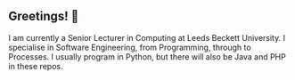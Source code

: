 ## Greetings! 👋

<!--
**TonyJenkins/TonyJenkins** is a ✨ _special_ ✨ repository because its `README.md` (this file) appears on your GitHub profile.

Here are some ideas to get you started:

- 🔭 I’m currently working on ...
- 🌱 I’m currently learning ...
- 👯 I’m looking to collaborate on ...
- 🤔 I’m looking for help with ...
- 💬 Ask me about ...
- 📫 How to reach me: ...
- 😄 Pronouns: ...
- ⚡ Fun fact: ...
-->

I am currently a Senior Lecturer in Computing at Leeds Beckett University. I specialise in Software Engineering, from Programming, through to Processes. I usually program in Python, but there will also be Java and PHP in these repos.
